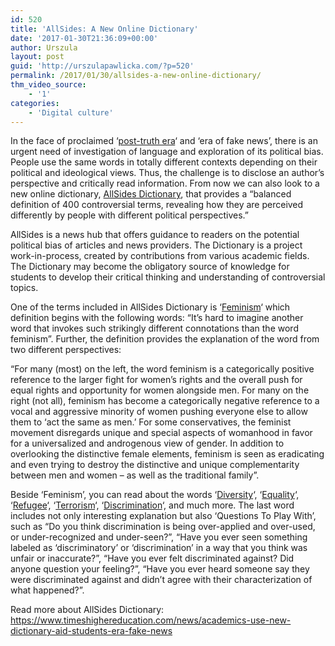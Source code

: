 ```yaml
---
id: 520
title: 'AllSides: A New Online Dictionary'
date: '2017-01-30T21:36:09+00:00'
author: Urszula
layout: post
guid: 'http://urszulapawlicka.com/?p=520'
permalink: /2017/01/30/allsides-a-new-online-dictionary/
thm_video_source:
    - '1'
categories:
    - 'Digital culture'
---
```


In the face of proclaimed ‘[post-truth era](http://www.bbc.com/news/uk-37995600)‘ and ‘era of fake news’, there is an urgent need of investigation of language and exploration of its political bias. People use the same words in totally different contexts depending on their political and ideological views. Thus, the challenge is to disclose an author’s perspective and critically read information. From now we can also look to a new online dictionary, [AllSides Dictionary](http://www.allsides.com/Dictionary), that provides a “balanced definition of 400 controversial terms, revealing how they are perceived differently by people with different political perspectives.”

AllSides is a news hub that offers guidance to readers on the potential political bias of articles and news providers. The Dictionary is a project work-in-process, created by contributions from various academic fields. The Dictionary may become the obligatory source of knowledge for students to develop their critical thinking and understanding of controversial topics.

One of the terms included in AllSides Dictionary is ‘[Feminism](http://www.allsides.com/dictionary/feminism)‘ which definition begins with the following words: “It’s hard to imagine another word that invokes such strikingly different connotations than the word feminism”. Further, the definition provides the explanation of the word from two different perspectives:

“For many (most) on the left, the word feminism is a categorically positive reference to the larger fight for women’s rights and the overall push for equal rights and opportunity for women alongside men. For many on the right (not all), feminism has become a categorically negative reference to a vocal and aggressive minority of women pushing everyone else to allow them to ‘act the same as men.’ For some conservatives, the feminist movement disregards unique and special aspects of womanhood in favor for a universalized and androgenous view of gender. In addition to overlooking the distinctive female elements, feminism is seen as eradicating and even trying to destroy the distinctive and unique complementarity between men and women – as well as the traditional family”.

Beside ‘Feminism’, you can read about the words ‘[Diversity](http://www.allsides.com/dictionary/diversity)‘, ‘[Equality](http://www.allsides.com/dictionary/equality)‘, ‘[Refugee](http://www.allsides.com/dictionary/refugee)‘, ‘[Terrorism](http://www.allsides.com/dictionary/terrorism)‘, ‘[Discrimination](http://www.allsides.com/dictionary/discrimination)‘, and much more. The last word includes not only interesting explanation but also ‘Questions To Play With’, such as “Do you think discrimination is being over-applied and over-used, or under-recognized and under-seen?”, “Have you ever seen something labeled as ‘discriminatory’ or ‘discrimination’ in a way that you think was unfair or inaccurate?”, “Have you ever felt discriminated against? Did anyone question your feeling?”, “Have you ever heard someone say they were discriminated against and didn’t agree with their characterization of what happened?”.

Read more about AllSides Dictionary: [https://www.timeshighereducation.com/news/academics-use-new-dictionary-aid-students-era-fake-news ](https://www.timeshighereducation.com/news/academics-use-new-dictionary-aid-students-era-fake-news)